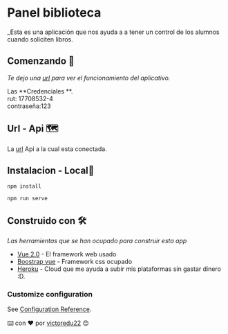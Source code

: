 # Panel biblioteca
  _Esta es una aplicación que nos ayuda a a tener un control de los alumnos cuando soliciten libros.
## Comenzando 🚀

_Te dejo una [url](https://victor-biblioteca2021.herokuapp.com/) para ver el funcionamiento del aplicativo._

  Las **Credenciales **.<br>
  rut: 17708532-4<br>
  contraseña:123<br>

## Url - Api 🗺
  La [url](https://victor-api2021.herokuapp.com/) Api a la cual esta conectada.

## Instalacion - Local🔧
```
npm install
```
```
npm run serve
```
## Construido con 🛠️

_Las herramientas que se han ocupado para construir esta app_

* [Vue 2.0](https://vuejs.org/v2/guide/) - El framework web usado
* [Boostrap vue](https://bootstrap-vue.org/docs/components) - Framework css ocupado
* [Heroku](https://www.heroku.com/) - Cloud que me ayuda a subir mis plataformas sin gastar dinero :D.


### Customize configuration
See [Configuration Reference](https://cli.vuejs.org/config/).


⌨️ con ❤️ por [victoredu22](https://github.com/victoredu22) 😊